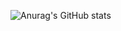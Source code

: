 ![Anurag's GitHub stats](https://github-readme-stats.vercel.app/api?username=Flitays&show_icons=true&theme=gotham)

